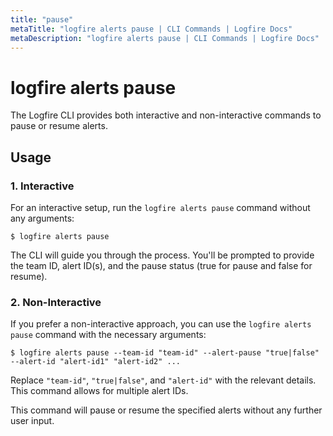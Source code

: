 ```yaml
---
title: "pause"
metaTitle: "logfire alerts pause | CLI Commands | Logfire Docs"
metaDescription: "logfire alerts pause | CLI Commands | Logfire Docs"
---
```


# logfire alerts pause

The Logfire CLI provides both interactive and non-interactive commands to pause or resume alerts.

## Usage

### 1. Interactive

For an interactive setup, run the `logfire alerts pause` command without any arguments:

```terminal
$ logfire alerts pause
```

The CLI will guide you through the process. You'll be prompted to provide the team ID, alert ID(s), and the pause status (true for pause and false for resume).

### 2. Non-Interactive

If you prefer a non-interactive approach, you can use the `logfire alerts pause` command with the necessary arguments:

```terminal
$ logfire alerts pause --team-id "team-id" --alert-pause "true|false" --alert-id "alert-id1" "alert-id2" ...  
```

Replace `"team-id"`, `"true|false"`, and `"alert-id"` with the relevant details. This command allows for multiple alert IDs.

This command will pause or resume the specified alerts without any further user input.